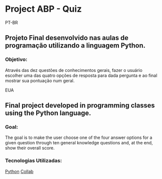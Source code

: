 # Project ABP - Quiz

PT-BR
## Projeto Final desenvolvido nas aulas de programação utilizando a linguagem Python.

### Objetivo:
Através das dez questões de conhecimentos gerais, fazer o usuário escolher uma das quatro opções de resposta para dada pergunta
e ao final mostrar sua pontuação num geral.



EUA
## Final project developed in programming classes using the Python language.

### Goal:
The goal is to make the user choose one of the four answer options for a given question through ten general knowledge questions and, at the end, show their overall score.


### Tecnologias Utilizadas:
[Python](https://www.python.org/)
[Collab](https://colab.research.google.com/?utm_source=scs-index)
